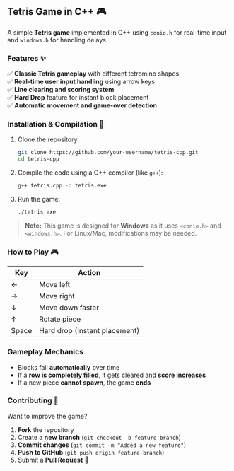 
## **Tetris Game in C++** 🎮  

A simple **Tetris game** implemented in C++ using `conio.h` for real-time input and `windows.h` for handling delays.  

### **Features** ✨  
✅ **Classic Tetris gameplay** with different tetromino shapes  
✅ **Real-time user input handling** using arrow keys  
✅ **Line clearing and scoring system**  
✅ **Hard Drop** feature for instant block placement  
✅ **Automatic movement and game-over detection**  

### **Installation & Compilation** 🔧  
1. Clone the repository:  
   ```bash
   git clone https://github.com/your-username/tetris-cpp.git
   cd tetris-cpp
   ```
2. Compile the code using a C++ compiler (like `g++`):  
   ```bash
   g++ tetris.cpp -o tetris.exe
   ```
3. Run the game:  
   ```bash
   ./tetris.exe
   ```  

> **Note:** This game is designed for **Windows** as it uses `<conio.h>` and `<windows.h>`. For Linux/Mac, modifications may be needed.

### **How to Play** 🎮  
| Key  | Action          |
|------|----------------|
| ←    | Move left      |
| →    | Move right     |
| ↓    | Move down faster |
| ↑    | Rotate piece   |
| Space | Hard drop (Instant placement) |

### **Gameplay Mechanics**  
- Blocks fall **automatically** over time  
- If a **row is completely filled**, it gets cleared and **score increases**  
- If a new piece **cannot spawn**, the game **ends**  

### **Contributing** 🤝  
Want to improve the game?  
1. **Fork** the repository  
2. Create a **new branch** (`git checkout -b feature-branch`)  
3. **Commit changes** (`git commit -m "Added a new feature"`)  
4. **Push to GitHub** (`git push origin feature-branch`)  
5. Submit a **Pull Request** 🚀  



